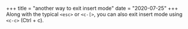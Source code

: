 +++
title = "another way to exit insert mode"
date = "2020-07-25"
+++
Along with the typical `<esc>` or `<c-[>`, you can also exit insert mode using `<c-c>` (Ctrl + c).
